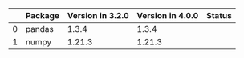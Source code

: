 <!-- markdown-link-check-disable -->

|    | Package   | Version in 3.2.0   | Version in 4.0.0   | Status   |
|---:|:----------|:-------------------|:-------------------|:---------|
|  0 | pandas    | 1.3.4              | 1.3.4              |          |
|  1 | numpy     | 1.21.3             | 1.21.3             |          |